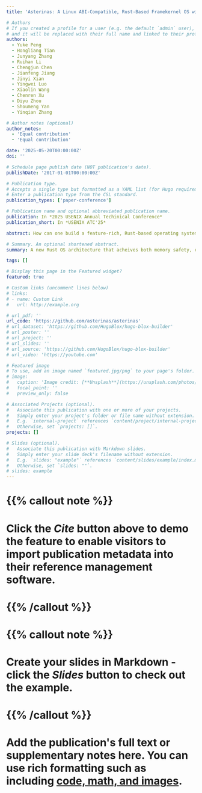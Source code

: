 ```yaml
---
title: 'Asterinas: A Linux ABI-Compatible, Rust-Based Framekernel OS with a Small and Sound TCB'

# Authors
# If you created a profile for a user (e.g. the default `admin` user), write the username (folder name) here
# and it will be replaced with their full name and linked to their profile.
authors:
  - Yuke Peng
  - Hongliang Tian
  - Junyang Zhang
  - Ruihan Li
  - Chengjun Chen
  - Jianfeng Jiang
  - Jinyi Xian
  - Yingwei Luo
  - Xiaolin Wang
  - Chenren Xu
  - Diyu Zhou
  - Shoumeng Yan
  - Yinqian Zhang

# Author notes (optional)
author_notes:
  - 'Equal contribution'
  - 'Equal contribution'

date: '2025-05-20T00:00:00Z'
doi: ''

# Schedule page publish date (NOT publication's date).
publishDate: '2017-01-01T00:00:00Z'

# Publication type.
# Accepts a single type but formatted as a YAML list (for Hugo requirements).
# Enter a publication type from the CSL standard.
publication_types: ['paper-conference']

# Publication name and optional abbreviated publication name.
publication: In *2025 USENIX Annual Techinical Conference*
publication_short: In *USENIX ATC'25*

abstract: How can one build a feature-rich, Rust-based operating system (OS) with a minimal and sound Trusted Computing Base (TCB) for memory safety? Existing Rust-based OSes fall short due to their improper usage of unsafe Rust in kernel development. To address these challenges, we propose a novel framekernel architecture that leverages Rust’s memory safety features to enable intra-kernel privilege separation, ensuring TCB minimality and soundness. We present OSTD, a streamlined framework for safe Rust OS development, and Asterinas, a Linux ABI-compatible framekernel OS implemented entirely in safe Rust using OSTD. Supporting over 180 Linux system calls, Asterinas delivers performance on par with Linux, while maintaining a memory safe TCB of just 10K lines of code—about 17% of its total codebase. These results underscore the practicality and benefits of the framekernel architecture in building safe and efficient OSes

# Summary. An optional shortened abstract.
summary: A new Rust OS architecture that acheives both memory safety, efficiency and Linux compatibility.

tags: []

# Display this page in the Featured widget?
featured: true

# Custom links (uncomment lines below)
# links:
# - name: Custom Link
#   url: http://example.org

# url_pdf: ''
url_code: 'https://github.com/asterinas/asterinas'
# url_dataset: 'https://github.com/HugoBlox/hugo-blox-builder'
# url_poster: ''
# url_project: ''
# url_slides: ''
# url_source: 'https://github.com/HugoBlox/hugo-blox-builder'
# url_video: 'https://youtube.com'

# Featured image
# To use, add an image named `featured.jpg/png` to your page's folder.
# image:
#   caption: 'Image credit: [**Unsplash**](https://unsplash.com/photos/pLCdAaMFLTE)'
#   focal_point: ''
#   preview_only: false

# Associated Projects (optional).
#   Associate this publication with one or more of your projects.
#   Simply enter your project's folder or file name without extension.
#   E.g. `internal-project` references `content/project/internal-project/index.md`.
#   Otherwise, set `projects: []`.
projects: []

# Slides (optional).
#   Associate this publication with Markdown slides.
#   Simply enter your slide deck's filename without extension.
#   E.g. `slides: "example"` references `content/slides/example/index.md`.
#   Otherwise, set `slides: ""`.
# slides: example
---
```


# {{% callout note %}}
# Click the _Cite_ button above to demo the feature to enable visitors to import publication metadata into their reference management software.
# {{% /callout %}}

# {{% callout note %}}
# Create your slides in Markdown - click the _Slides_ button to check out the example.
# {{% /callout %}}

# Add the publication's **full text** or **supplementary notes** here. You can use rich formatting such as including [code, math, and images](https://docs.hugoblox.com/content/writing-markdown-latex/).
